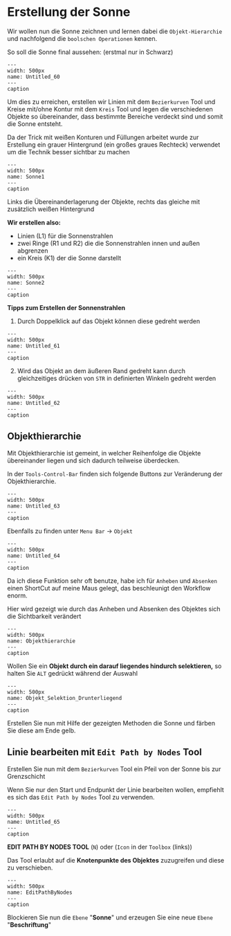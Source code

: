 # Erstellung der Sonne

Wir wollen nun die Sonne zeichnen und lernen dabei die `Objekt-Hierarchie` und nachfolgend die `boolschen Operationen` kennen.

So soll die Sonne final aussehen: 
(erstmal nur in Schwarz)

```{figure} Inkscape/Untitled_60.png 
--- 
width: 500px 
name: Untitled_60
--- 
caption 
``` 

Um dies zu erreichen, erstellen wir Linien mit dem `Bezierkurven` Tool  und Kreise mit/ohne Kontur mit dem `Kreis` Tool und legen die verschiedenen Objekte so übereinander, dass bestimmte Bereiche verdeckt sind und somit die Sonne entsteht.

Da der Trick mit weißen Konturen und Füllungen arbeitet wurde zur Erstellung ein grauer Hintergrund (ein großes graues Rechteck) verwendet um die Technik besser sichtbar zu machen

```{figure} Inkscape/Sonne1.png 
--- 
width: 500px 
name: Sonne1
--- 
caption 
``` 

Links die Übereinanderlagerung der Objekte, rechts das gleiche mit zusätzlich weißen Hintergrund

**Wir erstellen also:**

- Linien (L1) für die Sonnenstrahlen
- zwei Ringe (R1 und R2)  die die Sonnenstrahlen innen und außen abgrenzen
- ein Kreis (K1) der die Sonne darstellt

```{figure} Inkscape/Sonne2.png 
--- 
width: 500px 
name: Sonne2
--- 
caption 
``` 

**Tipps zum Erstellen der Sonnenstrahlen**

1. Durch Doppelklick auf das Objekt können diese gedreht werden

```{figure} Inkscape/Untitled_61.png 
--- 
width: 500px 
name: Untitled_61
--- 
caption 
``` 

2. Wird das Objekt an dem äußeren Rand gedreht kann durch gleichzeitiges drücken von `STR` in definierten Winkeln gedreht werden

```{figure} Inkscape/Untitled_62.png 
--- 
width: 500px 
name: Untitled_62
--- 
caption 
``` 

## Objekthierarchie

Mit Objekthierarchie ist gemeint, in welcher Reihenfolge die Objekte übereinander liegen und sich dadurch teilweise überdecken.

In der `Tools-Control-Bar` finden sich folgende Buttons zur Veränderung der Objekthierarchie. 

```{figure} Inkscape/Untitled_63.png 
--- 
width: 500px 
name: Untitled_63
--- 
caption 
``` 

Ebenfalls zu finden unter  `Menu Bar` → `Objekt` 

```{figure} Inkscape/Untitled_64.png 
--- 
width: 500px 
name: Untitled_64
--- 
caption 
``` 

Da ich diese Funktion sehr oft benutze, habe ich für `Anheben` und `Absenken` einen ShortCut auf meine Maus gelegt, das beschleunigt den Workflow enorm.

Hier wird gezeigt wie durch das Anheben und Absenken des Objektes sich die Sichtbarkeit verändert

```{figure} Inkscape/Objekthierarchie.gif 
--- 
width: 500px 
name: Objekthierarchie
--- 
caption 
``` 

Wollen Sie ein **Objekt durch ein darauf liegendes hindurch selektieren,** so halten Sie `ALT` gedrückt während der Auswahl

```{figure} Inkscape/Objekt_Selektion_Drunterliegend.gif 
--- 
width: 500px 
name: Objekt_Selektion_Drunterliegend
--- 
caption 
``` 

Erstellen Sie nun mit Hilfe der gezeigten Methoden die Sonne und färben Sie diese am Ende gelb.

## Linie bearbeiten mit `Edit Path by Nodes` Tool

Erstellen Sie nun mit dem `Bezierkurven` Tool ein Pfeil von der Sonne bis zur Grenzschicht

Wenn Sie nur den Start und Endpunkt der Linie bearbeiten wollen, empfiehlt es sich das `Edit Path by Nodes` Tool zu verwenden.

```{figure} Inkscape/Untitled_65.png 
--- 
width: 500px 
name: Untitled_65
--- 
caption 
``` 

**EDIT PATH BY NODES TOOL**
(`N`) oder (`Icon` in der `Toolbox` (links))

 

Das Tool erlaubt auf die **Knotenpunkte des Objektes** zuzugreifen und diese zu verschieben.

```{figure} Inkscape/EditPathByNodes.gif 
--- 
width: 500px 
name: EditPathByNodes
--- 
caption 
``` 

Blockieren Sie nun die `Ebene` "**Sonne**" und erzeugen Sie eine neue `Ebene` "**Beschriftung**"